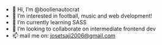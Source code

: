 - 👋 Hi, I’m @boolienautocrat
- 👀 I’m interested in football, music and web dvelopment!
- 🌱 I’m currently learning SASS
- 💞️ I’m looking to collaborate on intermediate frontend dev
- 📫 mail me on: josetsaji2006@gmail.com

<!---
boolienautocrat/boolienautocrat is a ✨ special ✨ repository because its `README.md` (this file) appears on your GitHub profile.
You can click the Preview link to take a look at your changes.
--->
